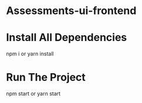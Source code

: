 # Assessments-ui-frontend

# Install All Dependencies
npm i  or yarn install

# Run The Project
npm start or yarn start
